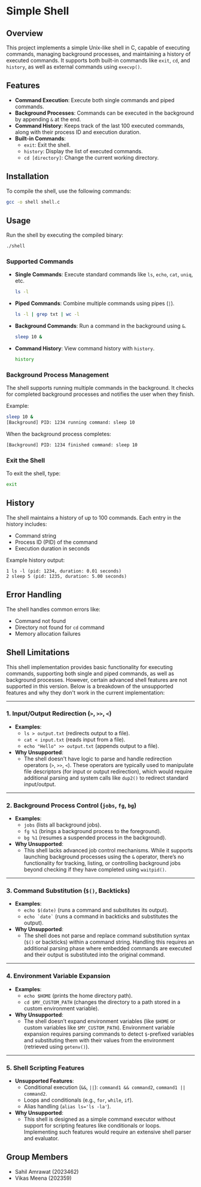 # Simple Shell

## Overview

This project implements a simple Unix-like shell in C, capable of executing commands, managing background processes, and maintaining a history of executed commands. It supports both built-in commands like `exit`, `cd`, and `history`, as well as external commands using `execvp()`.

## Features

- **Command Execution**: Execute both single commands and piped commands.
- **Background Processes**: Commands can be executed in the background by appending `&` at the end.
- **Command History**: Keeps track of the last 100 executed commands, along with their process ID and execution duration.
- **Built-in Commands**:
  - `exit`: Exit the shell.
  - `history`: Display the list of executed commands.
  - `cd [directory]`: Change the current working directory.

## Installation

To compile the shell, use the following commands:

```bash
gcc -o shell shell.c
```

## Usage

Run the shell by executing the compiled binary:

```bash
./shell
```

### Supported Commands

- **Single Commands**: Execute standard commands like `ls`, `echo`, `cat`, `uniq`,  etc.
  ```bash
  ls -l
  ```
  
- **Piped Commands**: Combine multiple commands using pipes (`|`).
  ```bash
  ls -l | grep txt | wc -l
  ```

- **Background Commands**: Run a command in the background using `&`.
  ```bash
  sleep 10 &
  ```

- **Command History**: View command history with `history`.
  ```bash
  history
  ```

### Background Process Management

The shell supports running multiple commands in the background. It checks for completed background processes and notifies the user when they finish.

Example:
```bash
sleep 10 &
[Background] PID: 1234 running command: sleep 10
```

When the background process completes:
```bash
[Background] PID: 1234 finished command: sleep 10
```

### Exit the Shell

To exit the shell, type:
```bash
exit
```

## History

The shell maintains a history of up to 100 commands. Each entry in the history includes:
- Command string
- Process ID (PID) of the command
- Execution duration in seconds

Example history output:
```
1 ls -l (pid: 1234, duration: 0.01 seconds)
2 sleep 5 (pid: 1235, duration: 5.00 seconds)
```

## Error Handling

The shell handles common errors like:
- Command not found
- Directory not found for `cd` command
- Memory allocation failures

## Shell Limitations

This shell implementation provides basic functionality for executing commands, supporting both single and piped commands, as well as background processes. However, certain advanced shell features are not supported in this version. Below is a breakdown of the unsupported features and why they don't work in the current implementation:

---

### 1. **Input/Output Redirection (`>`, `>>`, `<`)**
   - **Examples**:
     - `ls > output.txt` (redirects output to a file).
     - `cat < input.txt` (reads input from a file).
     - `echo "Hello" >> output.txt` (appends output to a file).
   - **Why Unsupported**:
     - The shell doesn't have logic to parse and handle redirection operators (`>`, `>>`, `<`). These operators are typically used to manipulate file descriptors (for input or output redirection), which would require additional parsing and system calls like `dup2()` to redirect standard input/output. 
---

### 2. **Background Process Control (`jobs`, `fg`, `bg`)**
   - **Examples**:
     - `jobs` (lists all background jobs).
     - `fg %1` (brings a background process to the foreground).
     - `bg %1` (resumes a suspended process in the background).
   - **Why Unsupported**:
     - This shell lacks advanced job control mechanisms. While it supports launching background processes using the `&` operator, there’s no functionality for tracking, listing, or controlling background jobs beyond checking if they have completed using `waitpid()`.
---

### 3. **Command Substitution (`$()`, Backticks)**
   - **Examples**:
     - `echo $(date)` (runs a command and substitutes its output).
     - `` echo `date` `` (runs a command in backticks and substitutes the output).
   - **Why Unsupported**:
     - The shell does not parse and replace command substitution syntax (`$()` or backticks) within a command string. Handling this requires an additional parsing phase where embedded commands are executed and their output is substituted into the original command.
---

### 4. **Environment Variable Expansion**
   - **Examples**:
     - `echo $HOME` (prints the home directory path).
     - `cd $MY_CUSTOM_PATH` (changes the directory to a path stored in a custom environment variable).
   - **Why Unsupported**:
     - The shell doesn’t expand environment variables (like `$HOME` or custom variables like `$MY_CUSTOM_PATH`). Environment variable expansion requires parsing commands to detect `$`-prefixed variables and substituting them with their values from the environment (retrieved using `getenv()`).
---

### 5. **Shell Scripting Features**
   - **Unsupported Features**:
     - Conditional execution (`&&`, `||`): `command1 && command2`, `command1 || command2`.
     - Loops and conditionals (e.g., `for`, `while`, `if`).
     - Alias handling (`alias ls='ls -la'`).
   - **Why Unsupported**:
     - This shell is designed as a simple command executor without support for scripting features like conditionals or loops. Implementing such features would require an extensive shell parser and evaluator.

## Group Members 

- Sahil Amrawat (2023462) 
- Vikas Meena (202359)
